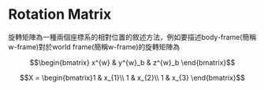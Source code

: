 # Rotation Matrix
旋轉矩陣為一種兩個座標系的相對位置的敘述方法，例如要描述body-frame(簡稱w-frame)對於world frame(簡稱w-frame)的旋轉矩陣為

$$\begin{bmatrix}
x^{w} & y^{w}_b & z^{w}_b  
\end{bmatrix}$$



$$X = \begin{bmatrix}1 & x_{1}\\
1 & x_{2}\\
1 & x_{3}
\end{bmatrix}$$